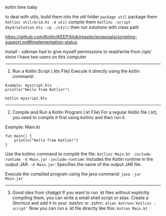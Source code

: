 kotlin time baby

to deal with utils, build them into the util folder
`package util` package them
`kotlinc util/Grid.kt -d util` compile them 
`kotlinc -script day4/solution.kts -cp ./util/` then run solutions with class path

https://github.com/Kotlin/KEEP/blob/master/proposals/scripting-support.md#implementation-status

Install - sdkman
had to give myself permissions to read/write from /opt/ since I have two users on this computer

---
1. Run a Kotlin Script (.kts File)
Execute it directly using the kotlin command:
```
Example: myscript.kts
println("Hello from Kotlin!")
```
`kotlin myscript.kts`

---
2. Compile and Run a Kotlin Program (.kt File)
For a regular Kotlin file (.kt), you need to compile it first using kotlinc and then run it.

Example: Main.kt
```
fun main() {
    println("Hello from Kotlin!")
}
```
Use the kotlinc command to compile the file:
`kotlinc Main.kt -include-runtime -d Main.jar`
`-include-runtime`: Includes the Kotlin runtime in the output JAR.
`-d Main.jar`: Specifies the name of the output JAR file.

Execute the compiled program using the java command:
`java -jar Main.jar`

---
3. Good idea from chatgpt
If you want to run .kt files without explicitly compiling them, you can write a small shell script or alias.
Create a Shortcut and add it to your .bashrc or .zshrc:
`alias kotrun='kotlinc -script'`
Now you can run a .kt file directly like this:
`kotrun Main.kt`